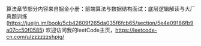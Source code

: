 算法章节部分内容来自掘金小册：前端算法与数据结构面试：底层逻辑解读与大厂真题训练(https://juejin.im/book/5cb42609f265da035f6fcb65/section/5e4e09186fb9a07cc50f0585)
欢迎访问我的leetCode主页，https://leetcode-cn.com/u/zzzzzzshpig/
